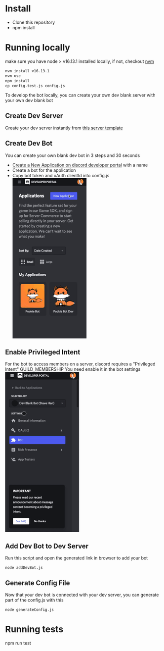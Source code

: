 # Install

- Clone this repository
- npm install

# Running locally
make sure you have node > v16.13.1 installed locally, if not, checkout [nvm](https://github.com/nvm-sh/nvm)

```
nvm install v16.13.1
nvm use
npm install
cp config.test.js config.js
```

To develop the bot locally, you can create your own dev blank server with your own dev blank bot

## Create Dev Server
Create your dev server instantly from [this server template](https://discord.new/xxbhaey7szrC)

## Create Dev Bot
You can create your own blank dev bot in 3 steps and 30 seconds
- [Create a New Application on discord developer portal](https://discord.com/developers/applications) with a name
- Create a bot for the application
- Copy bot token and oAuth clientId into config.js
![Create Bot Server](docs/img/CreateDevBot.gif)


## Enable Privileged Intent
For the bot to access members on a server, discord requires a "Privileged Intent" GUILD_MEMBERSHIP
You need enable it in the bot settings
![Enable Privileged Intent](docs/img/EnablePrivilegedIntent.gif)

## Add Dev Bot to Dev Server
Run this script and open the generated link in browser to add your bot
```
node addDevBot.js
```

## Generate Config File
Now that your dev bot is connected with your dev server, you can generate part of the config.js with this
```
node generateConfig.js
```

# Running tests

npm run test

